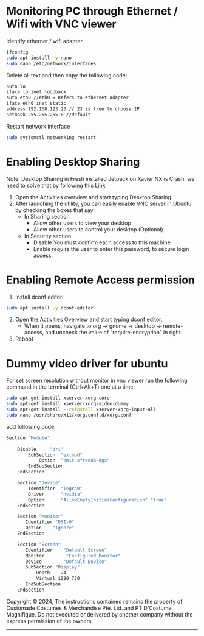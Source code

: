 # Monitoring PC through Ethernet / Wifi with VNC viewer

Identify ethernet / wifi adapter

```bash
ifconfig
sudo apt install -y nano
sudo nano /etc/network/interfaces
```
Delete all text and then copy the following code:

```bash
auto lo
iface lo inet loopback
auto eth0 //eth0 = Refers to ethernet adapter 
iface eth0 inet static
address 192.168.123.23 // 23 is free to choose IP
netmask 255.255.255.0 //default
```
Restart network interface
```bash
sudo systemctl networking restart
```
# Enabling Desktop Sharing
Note: Desktop Sharing in Fresh installed Jetpack on Xavier NX is Crash, we need to solve that by following this [Link](http://vrzin.blogspot.com/2019/09/fix-desktop-sharing-setting-on-l4t.html)

1. Open the Activities overview and start typing Desktop Sharing.
2. After launching the utility, you can easily enable VNC server in Ubuntu by checking the boxes that say:
   - In Sharing section
     - Allow other users to view your desktop
     - Allow other users to control your desktop (Optional)
   - In Security section
     - Disable You must confirm each access to this machine
     - Enable require the user to enter this password, to secure login access.

# Enabling Remote Access permission
1. Install dconf editor
```bash
sudo apt install -y dconf-editor
```
2. Open the Activities Overview and start typing dconf editor.
   - When it opens, navigate to org -> gnome -> desktop -> remote-access, and uncheck the value of “require-encryption” in right.
3. Reboot

# Dummy video driver for ubuntu
For set screen resolution without monitor in vnc viewer run the following command in the terminal (Ctrl+Alt+T) one at a time:
```bash
sudo apt-get install xserver-xorg-core
sudo apt-get install xserver-xorg-video-dummy
sudo apt-get install --reinstall xserver-xorg-input-all
sudo nano /usr/share/X11/xorg.conf.d/xorg.conf
```
add following code:
```bash
Section "Module"
        
    Disable     "dri"
        SubSection  "extmod"
            Option  "omit xfree86-dga"
        EndSubSection
    EndSection

    Section "Device"
        Identifier  "Tegra0"
        Driver      "nvidia"
        Option      "AllowEmptyInitialConfiguration" "true"
    EndSection

    Section "Monitor"
       Identifier "DSI-0"
       Option    "Ignore"
    EndSection

    Section "Screen"
       Identifier    "Default Screen"
       Monitor        "Configured Monitor"
       Device        "Default Device"
       SubSection "Display"
           Depth    24
           Virtual 1280 720
       EndSubSection
    EndSection
```



Copyright © 2024, The instructions contained remains the property of Customade Costumes & Merchandise Pte. Ltd. and PT D'Costume Magnifique. Do not executed or delivered by another company without the express permission of the owners.
***
